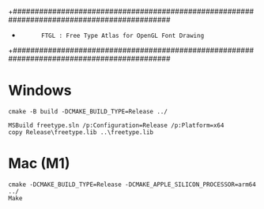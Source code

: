 +############################################################################################
+			FTGL : Free Type Atlas for OpenGL Font Drawing
+############################################################################################


# Windows
```
cmake -B build -DCMAKE_BUILD_TYPE=Release ../

MSBuild freetype.sln /p:Configuration=Release /p:Platform=x64
copy Release\freetype.lib ..\freetype.lib
```

# Mac (M1)
```
cmake -DCMAKE_BUILD_TYPE=Release -DCMAKE_APPLE_SILICON_PROCESSOR=arm64 ../
Make
```